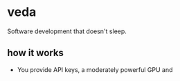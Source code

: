 # veda

Software development that doesn't sleep.

## how it works
* You provide API keys, a moderately powerful GPU and 

